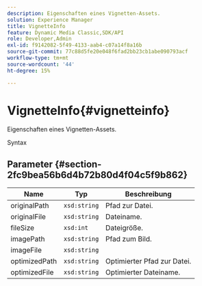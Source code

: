 ```yaml
---
description: Eigenschaften eines Vignetten-Assets.
solution: Experience Manager
title: VignetteInfo
feature: Dynamic Media Classic,SDK/API
role: Developer,Admin
exl-id: f9142082-5f49-4133-aab4-c07a14f8a16b
source-git-commit: 77c88d5fe20e048f6fad2bb23cb1abe090793acf
workflow-type: tm+mt
source-wordcount: '44'
ht-degree: 15%

---
```


# VignetteInfo{#vignetteinfo}

Eigenschaften eines Vignetten-Assets.

Syntax

## Parameter {#section-2fc9bea56b6d4b72b80d4f04c5f9b862}

| Name | Typ | Beschreibung |
|---|---|---|
| originalPath | `xsd:string` | Pfad zur Datei. |
| originalFile | `xsd:string` | Dateiname. |
| fileSize | `xsd:int` | Dateigröße. |
| imagePath | `xsd:string` | Pfad zum Bild. |
| imageFile | `xsd:string` |  |
| optimizedPath | `xsd:string` | Optimierter Pfad zur Datei. |
| optimizedFile | `xsd:string` | Optimierter Dateiname. |
